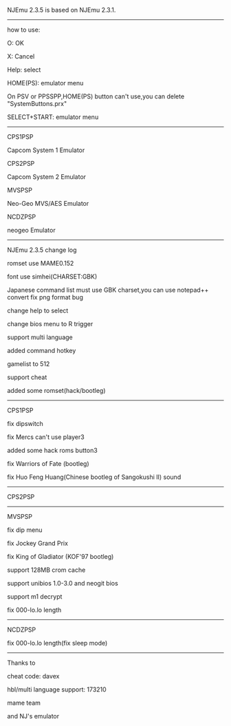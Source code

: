 NJEmu 2.3.5 is based on NJEmu 2.3.1.


----------------------------------------------

how to use:


O: OK

X: Cancel

Help: select

HOME(PS): emulator menu

On PSV or PPSSPP,HOME(PS) button can't use,you can delete "SystemButtons.prx"

SELECT+START: emulator menu

----------------------------------------------


CPS1PSP

Capcom System 1 Emulator



CPS2PSP

Capcom System 2 Emulator



MVSPSP

Neo-Geo MVS/AES Emulator



NCDZPSP

neogeo Emulator


---------------------------------------------

NJEmu 2.3.5 change log


romset use MAME0.152

font use simhei(CHARSET:GBK)

Japanese command list must use GBK charset,you can use notepad++ convert
fix png format bug

change help to select

change bios menu to R trigger

support multi language

added command hotkey

gamelist to 512

support cheat

added some romset(hack/bootleg)

---------------------------------------------

CPS1PSP

fix dipswitch

fix Mercs can't use player3

added some hack roms button3

fix Warriors of Fate (bootleg)

fix Huo Feng Huang(Chinese bootleg of Sangokushi II) sound

---------------------------------------------

CPS2PSP

---------------------------------------------

MVSPSP

fix dip menu

fix Jockey Grand Prix

fix King of Gladiator (KOF'97 bootleg)

support 128MB crom cache

support unibios 1.0-3.0 and neogit bios

support m1 decrypt

fix 000-lo.lo length

---------------------------------------------

NCDZPSP

fix 000-lo.lo length(fix sleep mode)

---------------------------------------------

Thanks to

cheat code: davex

hbl/multi language support: 173210

mame team

and NJ's emulator

